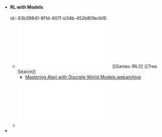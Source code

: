- #### RL with Models
  id:: 63b39841-8f1d-407f-b34b-452b80fecb16
	- ![Mastering Atari, Go, Chess and Shogi by Planning with a Learned Model.pdf](../assets/Mastering_Atari,_Go,_Chess_and_Shogi_by_Planning_with_a_Learned_Model_1672677627589_0.pdf)[[Games (RL)]] [[Tree Search]]
		- [Mastering Atari with Discrete World Models.webarchive](../assets/Mastering_Atari_with_Discrete_World_Models_1672677634660_0.webarchive)
	- ![Transformers are Sample Efficient World Models.pdf](../assets/Transformers_are_Sample_Efficient_World_Models_1672677642333_0.pdf)
-
